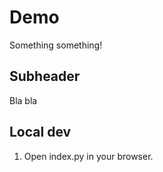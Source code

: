 # Demo

Something something!


## Subheader

Bla bla

## Local dev

1. Open index.py in your browser.